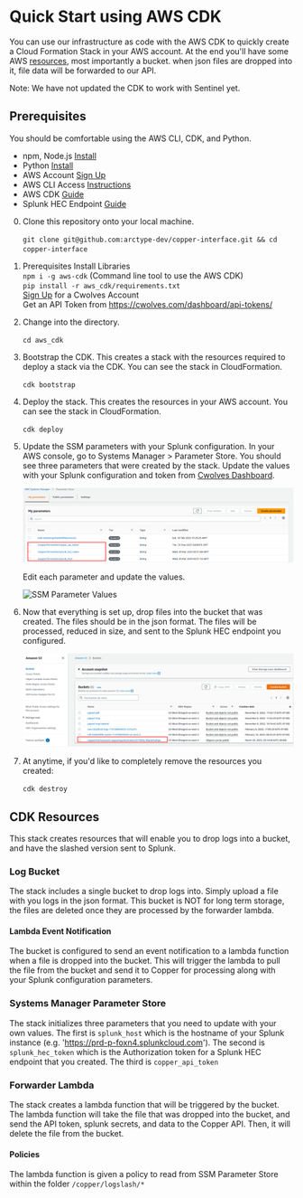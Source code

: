 
# Quick Start using AWS CDK

You can use our infrastructure as code with the AWS CDK to quickly create a Cloud Formation Stack in your AWS account. At the end you'll have some AWS [resources](#cdk-resources), most importantly a bucket. when json files are dropped into it, file data will be forwarded to our API.

Note: We have not updated the CDK to work with Sentinel yet.

## Prerequisites

You should be comfortable using the AWS CLI, CDK, and Python.

- npm, Node.js [Install](https://nodejs.org/en/download/)
- Python [Install](https://www.python.org/downloads/)
- AWS Account [Sign Up](https://aws.amazon.com/)
- AWS CLI Access [Instructions](https://docs.aws.amazon.com/cli/latest/userguide/cli-chap-configure.html)
- AWS CDK [Guide](https://docs.aws.amazon.com/cdk/latest/guide/getting_started.html)
- Splunk HEC Endpoint [Guide](https://docs.splunk.com/Documentation/Splunk/9.0.4/Data/UsetheHTTPEventCollector)

0. Clone this repository onto your local machine.

   `git clone git@github.com:arctype-dev/copper-interface.git && cd copper-interface`

1. Prerequisites
   Install Libraries  
   `npm i -g aws-cdk` (Command line tool to use the AWS CDK)  
   `pip install -r aws_cdk/requirements.txt`  
   [Sign Up](https://cwolves.com) for a Cwolves Account  
   Get an API Token from <https://cwolves.com/dashboard/api-tokens/>

2. Change into the directory.

   `cd aws_cdk`

3. Bootstrap the CDK. This creates a stack with the resources required to deploy a stack via the CDK. You can see the stack in CloudFormation.

   `cdk bootstrap`

4. Deploy the stack. This creates the resources in your AWS account. You can see the stack in CloudFormation.

   `cdk deploy`

5. Update the SSM parameters with your Splunk configuration.
   In your AWS console, go to Systems Manager > Parameter Store. You should see three parameters that were created by the stack. Update the values with your Splunk configuration and token from [Cwolves Dashboard](https://cwolves.com/dashboard).

   ![SSM Parameters](./readme_img/aws_parameter_store.png)

   Edit each parameter and update the values.

   ![SSM Parameter Values](./readme_img/set_splunk_param.png)

6. Now that everything is set up, drop files into the bucket that was created. The files should be in the json format. The files will be processed, reduced in size, and sent to the Splunk HEC endpoint you configured.

   ![Bucket](./readme_img/logs_bucket.png)

7. At anytime, if you'd like to completely remove the resources you created:

   `cdk destroy`

## CDK Resources

This stack creates resources that will enable you to drop logs into a bucket, and have the slashed version sent to Splunk.

### Log Bucket

The stack includes a single bucket to drop logs into. Simply upload a file with you logs in the json format. This bucket is NOT for long term storage, the files are deleted once they are processed by the forwarder lambda.

#### Lambda Event Notification

The bucket is configured to send an event notification to a lambda function when a file is dropped into the bucket. This will trigger the lambda to pull the file from the bucket and send it to Copper for processing along with your Splunk configuration parameters.

### Systems Manager Parameter Store

The stack initializes three parameters that you need to update with your own values. The first is `splunk_host` which is the hostname of your Splunk instance (e.g. 'https://prd-p-foxn4.splunkcloud.com'). The second is `splunk_hec_token` which is the Authorization token for a Splunk HEC endpoint that you created. The third is `copper_api_token`

### Forwarder Lambda

The stack creates a lambda function that will be triggered by the bucket. The lambda function will take the file that was dropped into the bucket, and send the API token, splunk secrets, and data to the Copper API. Then, it will delete the file from the bucket.

#### Policies

The lambda function is given a policy to read from SSM Parameter Store within the folder `/copper/logslash/*`
